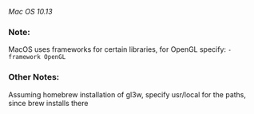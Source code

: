 _Mac OS 10.13_

### Note:
MacOS uses frameworks for certain libraries,
for OpenGL specify: `-framework OpenGL`

### Other Notes:
Assuming homebrew installation of gl3w, specify usr/local for the paths, since brew installs there
